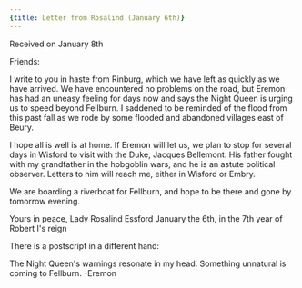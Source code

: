 ```yaml
---
{title: Letter from Rosalind (January 6th)}
---
```

Received on January 8th

Friends:

I write to you in haste from Rinburg, which we have left as quickly as we have arrived. We have encountered no problems on the road, but Eremon has had an uneasy feeling for days now and says the Night Queen is urging us to speed beyond Fellburn. I saddened to be reminded of the flood from this past fall as we rode by some flooded and abandoned villages east of Beury.

I hope all is well is at home. If Eremon will let us, we plan to stop for several days in Wisford to visit with the Duke, Jacques Bellemont. His father fought with my grandfather in the hobgoblin wars, and he is an astute political observer. Letters to him will reach me, either in Wisford or Embry.

We are boarding a riverboat for Fellburn, and hope to be there and gone by tomorrow evening.

Yours in peace,
Lady Rosalind Essford
January the 6th, in the 7th year of Robert I's reign

There is a postscript in a different hand:

The Night Queen's warnings resonate in my head. Something unnatural is coming to Fellburn. 
-Eremon